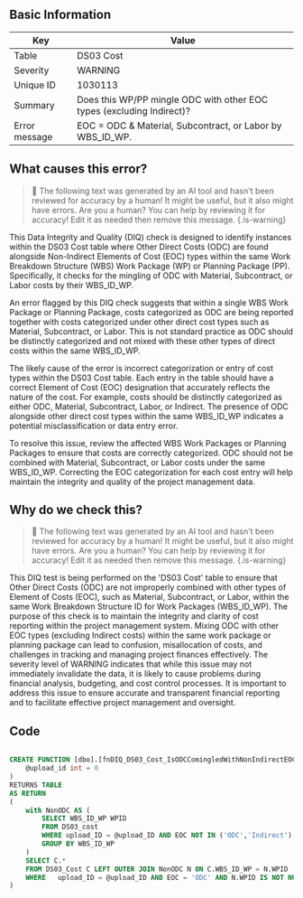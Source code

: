 ## Basic Information
| Key         | Value          |
|-------------|----------------|
| Table       | DS03 Cost |
| Severity    | WARNING |
| Unique ID   | 1030113   |
| Summary     | Does this WP/PP mingle ODC with other EOC types (excluding Indirect)? |
| Error message | EOC = ODC & Material, Subcontract, or Labor by WBS_ID_WP. |

## What causes this error?

> :robot: The following text was generated by an AI tool and hasn't been reviewed for accuracy by a human! It might be useful, but it also might have errors. Are you a human? You can help by reviewing it for accuracy! Edit it as needed then remove this message.
{.is-warning}

This Data Integrity and Quality (DIQ) check is designed to identify instances within the DS03 Cost table where Other Direct Costs (ODC) are found alongside Non-Indirect Elements of Cost (EOC) types within the same Work Breakdown Structure (WBS) Work Package (WP) or Planning Package (PP). Specifically, it checks for the mingling of ODC with Material, Subcontract, or Labor costs by their WBS_ID_WP.

An error flagged by this DIQ check suggests that within a single WBS Work Package or Planning Package, costs categorized as ODC are being reported together with costs categorized under other direct cost types such as Material, Subcontract, or Labor. This is not standard practice as ODC should be distinctly categorized and not mixed with these other types of direct costs within the same WBS_ID_WP.

The likely cause of the error is incorrect categorization or entry of cost types within the DS03 Cost table. Each entry in the table should have a correct Element of Cost (EOC) designation that accurately reflects the nature of the cost. For example, costs should be distinctly categorized as either ODC, Material, Subcontract, Labor, or Indirect. The presence of ODC alongside other direct cost types within the same WBS_ID_WP indicates a potential misclassification or data entry error.

To resolve this issue, review the affected WBS Work Packages or Planning Packages to ensure that costs are correctly categorized. ODC should not be combined with Material, Subcontract, or Labor costs under the same WBS_ID_WP. Correcting the EOC categorization for each cost entry will help maintain the integrity and quality of the project management data.
## Why do we check this?

> :robot: The following text was generated by an AI tool and hasn't been reviewed for accuracy by a human! It might be useful, but it also might have errors. Are you a human? You can help by reviewing it for accuracy! Edit it as needed then remove this message.
{.is-warning}

This DIQ test is being performed on the 'DS03 Cost' table to ensure that Other Direct Costs (ODC) are not improperly combined with other types of Element of Costs (EOC), such as Material, Subcontract, or Labor, within the same Work Breakdown Structure ID for Work Packages (WBS_ID_WP). The purpose of this check is to maintain the integrity and clarity of cost reporting within the project management system. Mixing ODC with other EOC types (excluding Indirect costs) within the same work package or planning package can lead to confusion, misallocation of costs, and challenges in tracking and managing project finances effectively. The severity level of WARNING indicates that while this issue may not immediately invalidate the data, it is likely to cause problems during financial analysis, budgeting, and cost control processes. It is important to address this issue to ensure accurate and transparent financial reporting and to facilitate effective project management and oversight.
## Code

```sql

CREATE FUNCTION [dbo].[fnDIQ_DS03_Cost_IsODCComingledWithNonIndirectEOCs] (
	@upload_id int = 0
)
RETURNS TABLE
AS RETURN
(
	with NonODC AS (
		SELECT WBS_ID_WP WPID
		FROM DS03_cost
		WHERE upload_ID = @upload_ID AND EOC NOT IN ('ODC','Indirect') AND TRIM(ISNULL(WBS_ID_WP,'')) <> ''
		GROUP BY WBS_ID_WP
	)
	SELECT C.* 
	FROM DS03_Cost C LEFT OUTER JOIN NonODC N ON C.WBS_ID_WP = N.WPID
	WHERE	upload_ID = @upload_ID AND EOC = 'ODC' AND N.WPID IS NOT NULL
)
```
